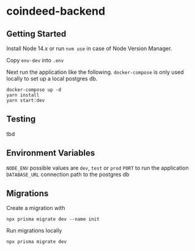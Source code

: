 # coindeed-backend

## Getting Started

Install Node 14.x or run `nvm use` in case of Node Version Manager.

Copy `env-dev` into `.env`

Next run the application like the following. `docker-compose` is only used locally to set up a local postgres db.

    docker-compose up -d
    yarn install
    yarn start:dev

## Testing

tbd

## Environment Variables

`NODE_ENV` possible values are `dev`, `test` or `prod`
`PORT` to run the application
`DATABASE_URL` connection path to the postgres db

## Migrations

Create a migration with

    npx prisma migrate dev --name init

Run migrations locally

    npx prisma migrate dev
